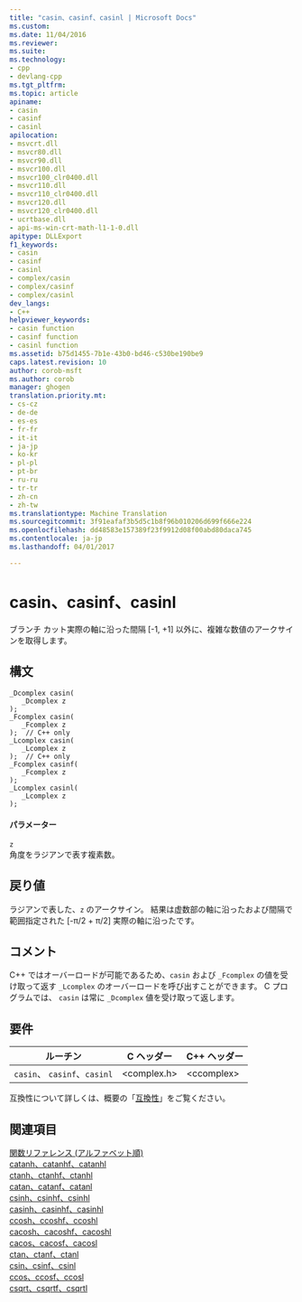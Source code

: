 ```yaml
---
title: "casin、casinf、casinl | Microsoft Docs"
ms.custom: 
ms.date: 11/04/2016
ms.reviewer: 
ms.suite: 
ms.technology:
- cpp
- devlang-cpp
ms.tgt_pltfrm: 
ms.topic: article
apiname:
- casin
- casinf
- casinl
apilocation:
- msvcrt.dll
- msvcr80.dll
- msvcr90.dll
- msvcr100.dll
- msvcr100_clr0400.dll
- msvcr110.dll
- msvcr110_clr0400.dll
- msvcr120.dll
- msvcr120_clr0400.dll
- ucrtbase.dll
- api-ms-win-crt-math-l1-1-0.dll
apitype: DLLExport
f1_keywords:
- casin
- casinf
- casinl
- complex/casin
- complex/casinf
- complex/casinl
dev_langs:
- C++
helpviewer_keywords:
- casin function
- casinf function
- casinl function
ms.assetid: b75d1455-7b1e-43b0-bd46-c530be190be9
caps.latest.revision: 10
author: corob-msft
ms.author: corob
manager: ghogen
translation.priority.mt:
- cs-cz
- de-de
- es-es
- fr-fr
- it-it
- ja-jp
- ko-kr
- pl-pl
- pt-br
- ru-ru
- tr-tr
- zh-cn
- zh-tw
ms.translationtype: Machine Translation
ms.sourcegitcommit: 3f91eafaf3b5d5c1b8f96b010206d699f666e224
ms.openlocfilehash: dd48583e157389f23f9912d08f00abd80daca745
ms.contentlocale: ja-jp
ms.lasthandoff: 04/01/2017

---
```

# <a name="casin-casinf-casinl"></a>casin、casinf、casinl
ブランチ カット実際の軸に沿った間隔 [-1, +1] 以外に、複雑な数値のアークサインを取得します。  
  
## <a name="syntax"></a>構文  
  
```  
_Dcomplex casin(   
   _Dcomplex z   
);  
_Fcomplex casin(   
   _Fcomplex z   
);  // C++ only  
_Lcomplex casin(   
   _Lcomplex z   
);  // C++ only  
_Fcomplex casinf(   
   _Fcomplex z   
);  
_Lcomplex casinl(   
   _Lcomplex z   
);  
```  
  
#### <a name="parameters"></a>パラメーター  
 `z`  
 角度をラジアンで表す複素数。  
  
## <a name="return-value"></a>戻り値  
 ラジアンで表した、`z` のアークサイン。 結果は虚数部の軸に沿ったおよび間隔で範囲指定された [-π/2 + π/2] 実際の軸に沿ったです。  
  
## <a name="remarks"></a>コメント  
 C++ ではオーバーロードが可能であるため、`casin` および `_Fcomplex` の値を受け取って返す `_Lcomplex` のオーバーロードを呼び出すことができます。 C プログラムでは、 `casin` は常に `_Dcomplex` 値を受け取って返します。  
  
## <a name="requirements"></a>要件  
  
|ルーチン|C ヘッダー|C++ ヘッダー|  
|-------------|--------------|------------------|  
|`casin`、               `casinf`、`casinl`|\<complex.h>|\<ccomplex>|  
  
 互換性について詳しくは、概要の「[互換性](../../c-runtime-library/compatibility.md)」をご覧ください。  
  
## <a name="see-also"></a>関連項目  
 [関数リファレンス (アルファベット順)](../../c-runtime-library/reference/crt-alphabetical-function-reference.md)   
 [catanh、catanhf、catanhl](../../c-runtime-library/reference/catanh-catanhf-catanhl.md)   
 [ctanh、ctanhf、ctanhl](../../c-runtime-library/reference/ctanh-ctanhf-ctanhl.md)   
 [catan、catanf、catanl](../../c-runtime-library/reference/catan-catanf-catanl.md)   
 [csinh、csinhf、csinhl](../../c-runtime-library/reference/csinh-csinhf-csinhl.md)   
 [casinh、casinhf、casinhl](../../c-runtime-library/reference/casinh-casinhf-casinhl.md)   
 [ccosh、ccoshf、ccoshl](../../c-runtime-library/reference/ccosh-ccoshf-ccoshl.md)   
 [cacosh、cacoshf、cacoshl](../../c-runtime-library/reference/cacosh-cacoshf-cacoshl.md)   
 [cacos、cacosf、cacosl](../../c-runtime-library/reference/cacos-cacosf-cacosl.md)   
 [ctan、ctanf、ctanl](../../c-runtime-library/reference/ctan-ctanf-ctanl.md)   
 [csin、csinf、csinl](../../c-runtime-library/reference/csin-csinf-csinl.md)   
 [ccos、ccosf、ccosl](../../c-runtime-library/reference/ccos-ccosf-ccosl.md)   
 [csqrt、csqrtf、csqrtl](../../c-runtime-library/reference/csqrt-csqrtf-csqrtl.md)
